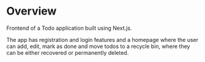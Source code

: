 # Overview
Frontend of a Todo application built using Next.js.

The app has registration and login features and a homepage where the user can add, edit, mark as done and move todos to a recycle bin, where they can be either recovered or permanently deleted.

